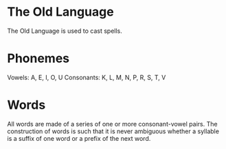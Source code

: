# The Old Language

The Old Language is used to cast spells.

# Phonemes

Vowels: A, E, I, O, U
Consonants: K, L, M, N, P, R, S, T, V

# Words

All words are made of a series of one or more consonant-vowel pairs.
The construction of words is such that it is never ambiguous whether a syllable is a suffix of one word or a prefix of the next word.

